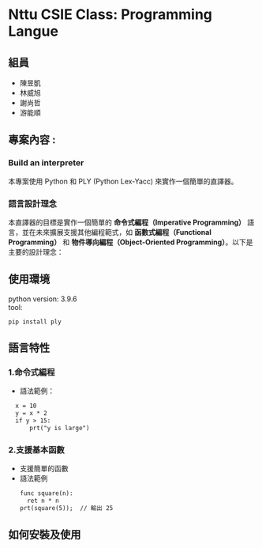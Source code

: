 # Nttu CSIE Class: Programming Langue

## 組員
- 陳昱凱
- 林威旭
- 謝尚哲
- 游能順


## 專案內容 : 


### Build an interpreter
本專案使用 Python 和 PLY (Python Lex-Yacc) 來實作一個簡單的直譯器。  


### 語言設計理念

本直譯器的目標是實作一個簡單的 **命令式編程（Imperative Programming）** 語言，並在未來擴展支援其他編程範式，如 **函數式編程（Functional Programming）** 和 **物件導向編程（Object-Oriented Programming）**。以下是主要的設計理念：


## 使用環境
python version:  3.9.6  
tool:
```bash!=
pip install ply
```

## 語言特性

### **1.命令式編程**
  - 語法範例：
  ```txt
    x = 10
    y = x * 2
    if y > 15:
        prt("y is large")
  ```
### **2.支援基本函數**
- 支援簡單的函數
- 語法範例
  ```txt
  func square(n):
    ret n * n
  prt(square(5));  // 輸出 25
  ```

## 如何安裝及使用
